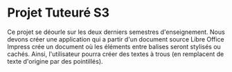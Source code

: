 # Projet Tuteuré S3
Ce projet se déourle sur les deux derniers semestres d'enseignement.
Nous devons créer une application qui a partir d'un document source Libre Office Impress crée un document où les éléments entre balises seront stylisés ou cachés.
Ainsi, l'utilisateur pourra créer des textes à trous (en remplacent de texte d'origine par des pointillés).


